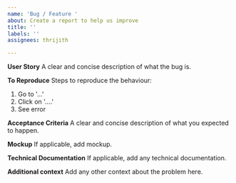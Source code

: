 ```yaml
---
name: 'Bug / Feature '
about: Create a report to help us improve
title: ''
labels: ''
assignees: thrijith

---
```


**User Story**
A clear and concise description of what the bug is.

**To Reproduce**
Steps to reproduce the behaviour:
1. Go to '...'
2. Click on '....'
3. See error

**Acceptance Criteria**
A clear and concise description of what you expected to happen.

**Mockup**
If applicable, add mockup.

**Technical Documentation**
If applicable, add any technical documentation.

**Additional context**
Add any other context about the problem here.
